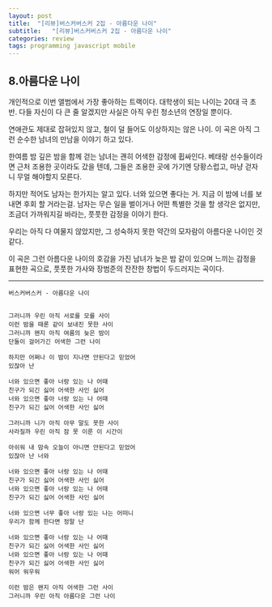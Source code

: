 ```yaml
---
layout: post
title:  "[리뷰]버스커버스커 2집 - 아름다운 나이"
subtitle:   "[리뷰]버스커버스커 2집 - 아름다운 나이"
categories: review
tags: programming javascript mobile
---
```


## 8.아름다운 나이
 
 개인적으로 이번 앨범에서 가장 좋아하는 트랙이다. 대학생이 되는 나이는 20대 극 초반. 다들 자신이 다 큰 줄 알겠지만 사실은 아직 우린 청소년의 연장일 뿐이다.
 
 연애관도 제대로 잡혀있지 않고, 철이 덜 들어도 이상하지는 않은 나이. 이 곡은 아직 그런 순수한 남녀의 만남을 이야기 하고 있다.
 
 한여름 밤 깊은 밤을 함께 걷는 남녀는 괜히 어색한 감정에 휩싸인다. 베태랑 선수들이라면 근처 조용한 곳이라도 갔을 텐데, 그들은 조용한 곳에 가기엔 당황스럽고, 마냥 걷자니 무얼 해야할지 모른다.
 
 하지만 적어도 남자는 한가지는 알고 있다. 너와 있으면 좋다는 거. 지금 이 밤에 너를 보내면 후회 할 거라는걸. 남자는 무슨 일을 벌이거나 어떤 특별한 것을 할 생각은 없지만, 조금더 가까워지길 바라는, 풋풋한 감정을 이야기 한다.
 
 우리는 아직 다 여물지 않았지만, 
그 성숙하지 못한 약간의 모자람이 아름다운 나이인 것 같다.
 
 이 곡은 그런 아름다운 나이의 호감을 가진 남녀가 늦은 밤 같이 있으며 느끼는 감정을 표현한 곡으로, 풋풋한 가사와 장범준의 잔잔한 창법이 두드러지는 곡이다.
 
 
 ---
 ```
버스커버스커 - 아름다운 나이
 
 
그러니까 우린 아직 서로를 모를 사이
이런 밤을 때론 같이 보내진 못한 사이 
그러니까 왠지 아직 여름의 늦은 밤이
단둘이 걸어가긴 어색한 그런 나이

하지만 어쩌나 이 밤이 지나면 안된다고 믿었어
있잖아 난 

너와 있으면 좋아 너랑 있는 나 어때
친구가 되긴 싫어 어색한 사인 싫어
너와 있으면 좋아 너랑 있는 나 어때
친구가 되긴 싫어 어색한 사인 싫어

그러니까 니가 아직 아무 말도 못한 사이
사라질까 우린 아직 잠 못 이룬 이 시간이

아쉬워 내 맘속 오늘이 아니면 안된다고 믿었어
있잖아 난 너와

너와 있으면 좋아 너랑 있는 나 어때
친구가 되긴 싫어 어색한 사인 싫어
너와 있으면 좋아 너랑 있는 나 어때
친구가 되긴 싫어 어색한 사인 싫어

너와 있으면 너무 좋아 너랑 있는 나는 어떠니
우리가 함께 한다면 정말 난 

너와 있으면 좋아 너랑 있는 나 어때
친구가 되긴 싫어 어색한 사인 싫어
너와 있으면 좋아 너랑 있는 나 어때
친구가 되긴 싫어 어색한 사인 싫어
워어 워우워

이런 밤은 왠지 아직 어색한 그런 사이
그러니까 우린 아직 아름다운 그런 나이

```